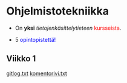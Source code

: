 # Ohjelmistotekniikka

- On **yksi** *tietojenkäsittelytieteen* <span style="color:red">kursseista</span>.

- 5 <span style="color:blue">opintopistettä!</span>

## Viikko 1

[gitlog.txt](https://github.com/tikuisma/ot-harjoitustyo/blob/master/laskarit/viikko1/gitlog.txt)
[komentorivi.txt](https://github.com/tikuisma/ot-harjoitustyo/blob/master/laskarit/viikko1/komentorivi.txt)


